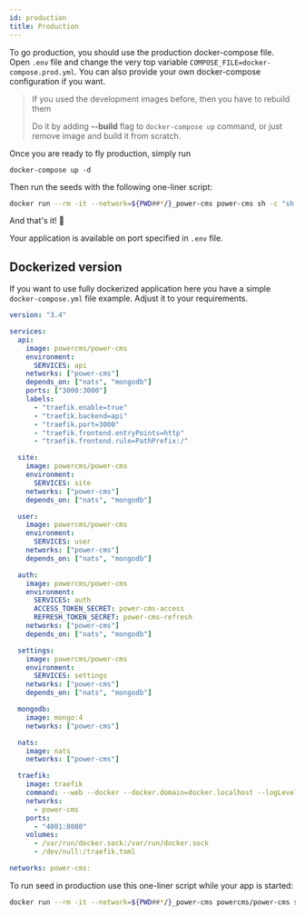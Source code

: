 ```yaml
---
id: production
title: Production
---
```


To go production, you should use the production docker-compose file. Open `.env` file and change the very top variable `COMPOSE_FILE=docker-compose.prod.yml`. You can also provide your own docker-compose configuration if you want.

> If you used the development images before, then you have to rebuild them
>
> Do it by adding **--build** flag to `docker-compose up` command, or just remove image and build it from scratch.

Once you are ready to fly production, simply run

```ssh
docker-compose up -d
```

Then run the seeds with the following one-liner script:

```bash
docker run --rm -it --network=${PWD##*/}_power-cms power-cms sh -c "sh ./seeds-prod.sh"
```

And that's it! 🎉

Your application is available on port specified in `.env` file.

## Dockerized version

If you want to use fully dockerized application here you have a simple `docker-compose.yml` file example. Adjust it to your requirements.

```yaml
version: "3.4"

services:
  api:
    image: powercms/power-cms
    environment:
      SERVICES: api
    networks: ["power-cms"]
    depends_on: ["nats", "mongodb"]
    ports: ["3000:3000"]
    labels:
      - "traefik.enable=true"
      - "traefik.backend=api"
      - "traefik.port=3000"
      - "traefik.frontend.entryPoints=http"
      - "traefik.frontend.rule=PathPrefix:/"

  site:
    image: powercms/power-cms
    environment:
      SERVICES: site
    networks: ["power-cms"]
    depends_on: ["nats", "mongodb"]

  user:
    image: powercms/power-cms
    environment:
      SERVICES: user
    networks: ["power-cms"]
    depends_on: ["nats", "mongodb"]

  auth:
    image: powercms/power-cms
    environment:
      SERVICES: auth
      ACCESS_TOKEN_SECRET: power-cms-access
      REFRESH_TOKEN_SECRET: power-cms-refresh
    networks: ["power-cms"]
    depends_on: ["nats", "mongodb"]

  settings:
    image: powercms/power-cms
    environment:
      SERVICES: settings
    networks: ["power-cms"]
    depends_on: ["nats", "mongodb"]

  mongodb:
    image: mongo:4
    networks: ["power-cms"]

  nats:
    image: nats
    networks: ["power-cms"]

  traefik:
    image: traefik
    command: --web --docker --docker.domain=docker.localhost --logLevel=INFO --docker.exposedbydefault=false
    networks:
      - power-cms
    ports:
      - "4001:8080"
    volumes:
      - /var/run/docker.sock:/var/run/docker.sock
      - /dev/null:/traefik.toml

networks: power-cms:
```

To run seed in production use this one-liner script while your app is started:

```bash
docker run --rm -it --network=${PWD##*/}_power-cms powercms/power-cms sh -c "sh ./seeds-prod.sh"
```
